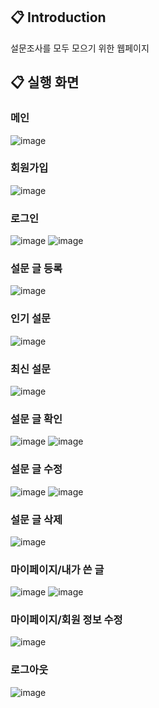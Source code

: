 :clipboard: Introduction <br>
-----------
설문조사를 모두 모으기 위한 웹페이지<br>

:clipboard: 실행 화면
-----------
### 메인
![image](https://user-images.githubusercontent.com/30407907/140616214-784f03a0-3f44-4dff-937d-2834000014da.png)

### 회원가입
![image](https://user-images.githubusercontent.com/30407907/140616198-ba78211e-8ce1-4fe4-b8e4-211b271c88b6.png)

### 로그인
![image](https://user-images.githubusercontent.com/30407907/140616231-f112f390-f0f8-4cbe-b8f7-34a8d2a90ab2.png)
![image](https://user-images.githubusercontent.com/30407907/140616235-e95d95b4-2e73-4fac-801f-ac17bf562bf1.png)

### 설문 글 등록
![image](https://user-images.githubusercontent.com/30407907/140616242-b1c3bf26-28f2-4764-895f-b9d7f545c32c.png)

### 인기 설문
![image](https://user-images.githubusercontent.com/30407907/140616265-ccc79990-23da-4b50-974b-80f0e4141db3.png)

### 최신 설문
![image](https://user-images.githubusercontent.com/30407907/140616274-3dbd241e-3263-48e2-88fb-b7d65746480e.png)

### 설문 글 확인
![image](https://user-images.githubusercontent.com/30407907/140616288-a7367a56-243c-4e64-9ce8-ce96b2a853e5.png)
![image](https://user-images.githubusercontent.com/30407907/140616294-368356cd-5784-4545-914c-565298e2c84d.png)

### 설문 글 수정
![image](https://user-images.githubusercontent.com/30407907/140616302-8aec1da9-ccef-4280-a801-b38583344a35.png)
![image](https://user-images.githubusercontent.com/30407907/140616311-1e811047-ed60-4f40-abb3-c86316fc91c0.png)

### 설문 글 삭제
![image](https://user-images.githubusercontent.com/30407907/140616322-f3cb283a-dc07-432b-8479-e141c3fa7307.png)

### 마이페이지/내가 쓴 글
![image](https://user-images.githubusercontent.com/30407907/140616341-0e386120-f186-4e74-9e9e-f613fde5fa78.png)
![image](https://user-images.githubusercontent.com/30407907/140616346-96e06779-83ef-4210-bf35-b27c71ce17e6.png)

### 마이페이지/회원 정보 수정
![image](https://user-images.githubusercontent.com/30407907/140616363-dd4e3ee5-d113-4748-b107-a19687697953.png)

### 로그아웃
![image](https://user-images.githubusercontent.com/30407907/140616369-11079589-def9-406e-8df2-555a40f97fcc.png)

